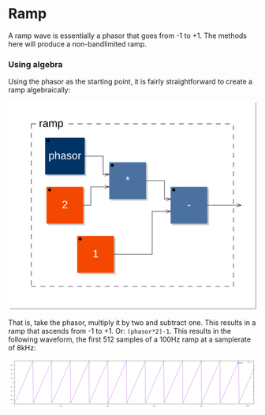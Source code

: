 # Ramp

A ramp wave is essentially a phasor that goes from -1 to +1. The methods here will produce a non-bandlimited ramp.

### Using algebra

Using the phasor as the starting point, it is fairly straightforward to create a ramp algebraically:

![Ramp Block Diagram](images/ramp_blockDiagram.svg)

That is, take the phasor, multiply it by two and subtract one. This results in a ramp that ascends from -1 to +1. Or: `(phasor*2)-1`. This results in the following waveform, the first 512 samples of a 100Hz ramp at a samplerate of 8kHz:

![Ramp Wave](images/ramp.svg)
